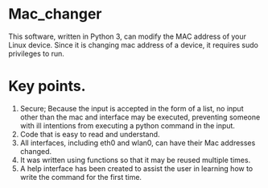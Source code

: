 # Mac_changer
This software, written in Python 3, can modify the MAC address of your Linux device. Since it is changing mac address of a device, it requires sudo privileges to run.

# Key points.
1. Secure; Because the input is accepted in the form of a list, no input other than the mac and interface may be executed, preventing someone with ill intentions from executing a python command in the input.
2. Code that is easy to read and understand.
3. All interfaces, including eth0 and wlan0, can have their Mac addresses changed.
4. It was written using functions so that it may be reused multiple times.
5. A help interface has been created to assist the user in learning how to write the command for the first time.
